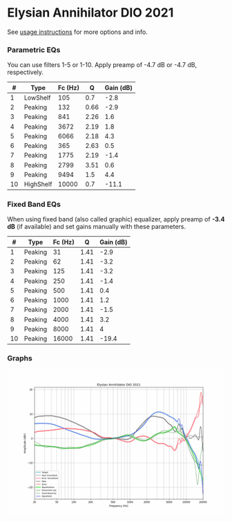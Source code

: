 # Elysian Annihilator DIO 2021
See [usage instructions](https://github.com/jaakkopasanen/AutoEq#usage) for more options and info.

### Parametric EQs
You can use filters 1-5 or 1-10. Apply preamp of -4.7 dB or -4.7 dB, respectively.

|   # | Type      |   Fc (Hz) |    Q |   Gain (dB) |
|-----|-----------|-----------|------|-------------|
|   1 | LowShelf  |       105 | 0.7  |        -2.8 |
|   2 | Peaking   |       132 | 0.66 |        -2.9 |
|   3 | Peaking   |       841 | 2.26 |         1.6 |
|   4 | Peaking   |      3672 | 2.19 |         1.8 |
|   5 | Peaking   |      6066 | 2.18 |         4.3 |
|   6 | Peaking   |       365 | 2.63 |         0.5 |
|   7 | Peaking   |      1775 | 2.19 |        -1.4 |
|   8 | Peaking   |      2799 | 3.51 |         0.6 |
|   9 | Peaking   |      9494 | 1.5  |         4.4 |
|  10 | HighShelf |     10000 | 0.7  |       -11.1 |

### Fixed Band EQs
When using fixed band (also called graphic) equalizer, apply preamp of **-3.4 dB** (if available) and set gains manually with these parameters.

|   # | Type    |   Fc (Hz) |    Q |   Gain (dB) |
|-----|---------|-----------|------|-------------|
|   1 | Peaking |        31 | 1.41 |        -2.9 |
|   2 | Peaking |        62 | 1.41 |        -3.2 |
|   3 | Peaking |       125 | 1.41 |        -3.2 |
|   4 | Peaking |       250 | 1.41 |        -1.4 |
|   5 | Peaking |       500 | 1.41 |         0.4 |
|   6 | Peaking |      1000 | 1.41 |         1.2 |
|   7 | Peaking |      2000 | 1.41 |        -1.5 |
|   8 | Peaking |      4000 | 1.41 |         3.2 |
|   9 | Peaking |      8000 | 1.41 |         4   |
|  10 | Peaking |     16000 | 1.41 |       -19.4 |

### Graphs
![](./Elysian%20Annihilator%20DIO%202021.png)
